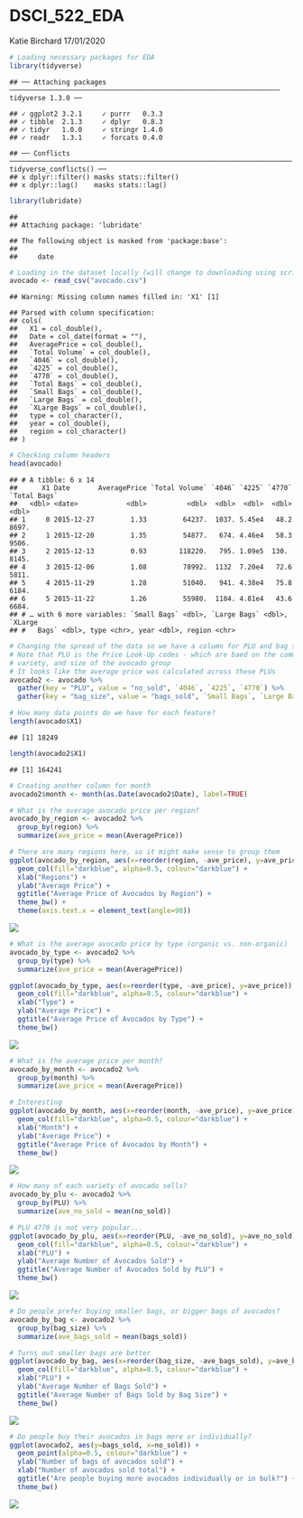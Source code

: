 DSCI\_522\_EDA
================
Katie Birchard
17/01/2020

``` r
# Loading necessary packages for EDA
library(tidyverse)
```

    ## ── Attaching packages ─────────────────────────────────────────────────────────────────── tidyverse 1.3.0 ──

    ## ✓ ggplot2 3.2.1     ✓ purrr   0.3.3
    ## ✓ tibble  2.1.3     ✓ dplyr   0.8.3
    ## ✓ tidyr   1.0.0     ✓ stringr 1.4.0
    ## ✓ readr   1.3.1     ✓ forcats 0.4.0

    ## ── Conflicts ────────────────────────────────────────────────────────────────────── tidyverse_conflicts() ──
    ## x dplyr::filter() masks stats::filter()
    ## x dplyr::lag()    masks stats::lag()

``` r
library(lubridate)
```

    ## 
    ## Attaching package: 'lubridate'

    ## The following object is masked from 'package:base':
    ## 
    ##     date

``` r
# Loading in the dataset locally (will change to downloading using script later)
avocado <- read_csv("avocado.csv")
```

    ## Warning: Missing column names filled in: 'X1' [1]

    ## Parsed with column specification:
    ## cols(
    ##   X1 = col_double(),
    ##   Date = col_date(format = ""),
    ##   AveragePrice = col_double(),
    ##   `Total Volume` = col_double(),
    ##   `4046` = col_double(),
    ##   `4225` = col_double(),
    ##   `4770` = col_double(),
    ##   `Total Bags` = col_double(),
    ##   `Small Bags` = col_double(),
    ##   `Large Bags` = col_double(),
    ##   `XLarge Bags` = col_double(),
    ##   type = col_character(),
    ##   year = col_double(),
    ##   region = col_character()
    ## )

``` r
# Checking column headers
head(avocado)
```

    ## # A tibble: 6 x 14
    ##      X1 Date       AveragePrice `Total Volume` `4046` `4225` `4770` `Total Bags`
    ##   <dbl> <date>            <dbl>          <dbl>  <dbl>  <dbl>  <dbl>        <dbl>
    ## 1     0 2015-12-27         1.33         64237.  1037. 5.45e4   48.2        8697.
    ## 2     1 2015-12-20         1.35         54877.   674. 4.46e4   58.3        9506.
    ## 3     2 2015-12-13         0.93        118220.   795. 1.09e5  130.         8145.
    ## 4     3 2015-12-06         1.08         78992.  1132  7.20e4   72.6        5811.
    ## 5     4 2015-11-29         1.28         51040.   941. 4.38e4   75.8        6184.
    ## 6     5 2015-11-22         1.26         55980.  1184. 4.81e4   43.6        6684.
    ## # … with 6 more variables: `Small Bags` <dbl>, `Large Bags` <dbl>, `XLarge
    ## #   Bags` <dbl>, type <chr>, year <dbl>, region <chr>

``` r
# Changing the spread of the data so we have a column for PLU and bag size
# Note that PLU is the Price Look-Up codes - which are baed on the commodity,
# variety, and size of the avocado group
# It looks like the average price was calculated across these PLUs
avocado2 <- avocado %>% 
  gather(key = "PLU", value = "no_sold", `4046`, `4225`, `4770`) %>%
  gather(key = "bag_size", value = "bags_sold", `Small Bags`, `Large Bags`, `XLarge Bags`)

# How many data points do we have for each feature?
length(avocado$X1)
```

    ## [1] 18249

``` r
length(avocado2$X1)
```

    ## [1] 164241

``` r
# Creating another column for month
avocado2$month <- month(as.Date(avocado2$Date), label=TRUE)
```

``` r
# What is the average avocado price per region?
avocado_by_region <- avocado2 %>%
  group_by(region) %>%
  summarize(ave_price = mean(AveragePrice))

# There are many regions here, so it might make sense to group them
ggplot(avocado_by_region, aes(x=reorder(region, -ave_price), y=ave_price)) +
  geom_col(fill="darkblue", alpha=0.5, colour="darkblue") +
  xlab("Regions") +
  ylab("Average Price") +
  ggtitle("Average Price of Avocados by Region") +
  theme_bw() +
  theme(axis.text.x = element_text(angle=90)) 
```

![](DSCI_522_EDA_files/figure-gfm/unnamed-chunk-2-1.png)<!-- -->

``` r
# What is the average avocado price by type (organic vs. non-organic)
avocado_by_type <- avocado2 %>%
  group_by(type) %>%
  summarize(ave_price = mean(AveragePrice))

ggplot(avocado_by_type, aes(x=reorder(type, -ave_price), y=ave_price)) +
  geom_col(fill="darkblue", alpha=0.5, colour="darkblue") +
  xlab("Type") +
  ylab("Average Price") +
  ggtitle("Average Price of Avocados by Type") +
  theme_bw()
```

![](DSCI_522_EDA_files/figure-gfm/unnamed-chunk-3-1.png)<!-- -->

``` r
# What is the average price per month?
avocado_by_month <- avocado2 %>%
  group_by(month) %>%
  summarize(ave_price = mean(AveragePrice))

# Interesting 
ggplot(avocado_by_month, aes(x=reorder(month, -ave_price), y=ave_price)) +
  geom_col(fill="darkblue", alpha=0.5, colour="darkblue") +
  xlab("Month") +
  ylab("Average Price") +
  ggtitle("Average Price of Avocados by Month") +
  theme_bw()
```

![](DSCI_522_EDA_files/figure-gfm/unnamed-chunk-4-1.png)<!-- -->

``` r
# How many of each variety of avocado sells?
avocado_by_plu <- avocado2 %>%
  group_by(PLU) %>%
  summarize(ave_no_sold = mean(no_sold))

# PLU 4770 is not very popular...
ggplot(avocado_by_plu, aes(x=reorder(PLU, -ave_no_sold), y=ave_no_sold)) +
  geom_col(fill="darkblue", alpha=0.5, colour="darkblue") +
  xlab("PLU") +
  ylab("Average Number of Avocados Sold") +
  ggtitle("Average Number of Avocados Sold by PLU") +
  theme_bw()
```

![](DSCI_522_EDA_files/figure-gfm/unnamed-chunk-5-1.png)<!-- -->

``` r
# Do people prefer buying smaller bags, or bigger bags of avocados?
avocado_by_bag <- avocado2 %>%
  group_by(bag_size) %>%
  summarize(ave_bags_sold = mean(bags_sold))

# Turns out smaller bags are better
ggplot(avocado_by_bag, aes(x=reorder(bag_size, -ave_bags_sold), y=ave_bags_sold)) +
  geom_col(fill="darkblue", alpha=0.5, colour="darkblue") +
  xlab("PLU") +
  ylab("Average Number of Bags Sold") +
  ggtitle("Average Number of Bags Sold by Bag Size") +
  theme_bw()
```

![](DSCI_522_EDA_files/figure-gfm/unnamed-chunk-6-1.png)<!-- -->

``` r
# Do people buy their avocados in bags more or individually?
ggplot(avocado2, aes(y=bags_sold, x=no_sold)) +
  geom_point(alpha=0.5, colour="darkblue") +
  ylab("Number of bags of avocados sold") +
  xlab("Number of avocados sold total") +
  ggtitle("Are people buying more avocados individually or in bulk?") +
  theme_bw()
```

![](DSCI_522_EDA_files/figure-gfm/unnamed-chunk-7-1.png)<!-- -->
